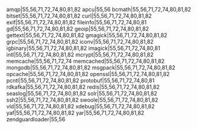 amqp|55,56,71,72,74,80,81,82 
apcu|55,56
bcmath|55,56,71,72,74,80,81,82
bitset|55,56,71,72,74,80,81,82
curl|55,56,71,72,74,80,81,82
exif|55,56,71,72,74,80,81,82
fileinfo|55,56,71,72,74,80,81
gd|55,56,71,72,74,80,81,82
geoip|55,56,71,72,74,80,81,82
gettext|55,56,71,72,74,80,81,82
gmagick|55,56,71,72,74,80,81,82
grpc|55,56,71,72,74,80,81,82
iconv|55,56,71,72,74,80,81,82
igbinary|55,56,71,72,74,80,81,82
imagick|55,56,71,72,74,80,81
intl|55,56,71,72,74,80,81,82
mcrypt|55,56,71,72,74,80,81,82
memcache|55,56,71,72,74
memcached|55,56,71,72,74,80,81,82
mongodb|55,56,71,72,74,80,81,82
msgpack|55,56,71,72,74,80,81,82
opcache|55,56,71,72,74,80,81,82
openssl|55,56,71,72,74,80,81,82
pcntl|55,56,71,72,74,80,81,82
protobuf|55,56,71,72,74,80,81
rdkafka|55,56,71,72,74,80,81,82
redis|55,56,71,72,74,80,81,82
seaslog|55,56,71,72,74,80,81,82
solr|55,56,71,72,74,80,81,82
ssh2|55,56,71,72,74,80,81,82
swoole|55,56,71,72,74,80,81,82
vld|55,56,71,72,74,80,81,82
xdebug|55,56,71,72,74,80,81,82
yaf|55,56,71,72,74,80,81,82
yar|55,56,71,72,74,80,81,82
zendguardloader|55,56
